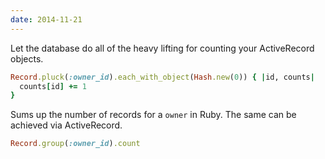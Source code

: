 ```yaml
---
date: 2014-11-21
---
```


Let the database do all of the heavy lifting for counting your ActiveRecord
objects.

```ruby
Record.pluck(:owner_id).each_with_object(Hash.new(0)) { |id, counts|
  counts[id] += 1
}
```

Sums up the number of records for a `owner` in Ruby. The same can be achieved
via ActiveRecord.

```ruby
Record.group(:owner_id).count
```


